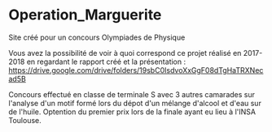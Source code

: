 # Operation_Marguerite
Site créé pour un concours Olympiades de Physique


Vous avez la possibilité de voir à quoi correspond ce projet réalisé en 2017-2018 en regardant le rapport créé et la présentation : https://drive.google.com/drive/folders/19sbC0IsdvoXxGgF08dTgHaTRXNecad5B

Concours effectué en classe de terminale S avec 3 autres camarades sur l'analyse d'un motif formé lors du dépot d'un mélange d'alcool et d'eau sur de l'huile. Optention du premier prix lors de la finale ayant eu lieu à l'INSA Toulouse.

